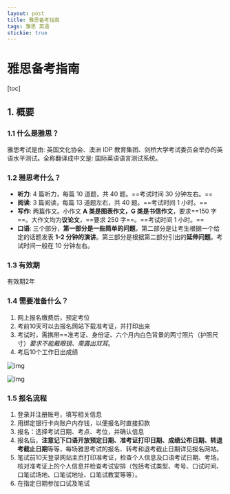 ```yaml
---
layout: post
title: 雅思备考指南
tags: 雅思 英语
stickie: true
---
```


# 雅思备考指南

[toc]

## 1. 概要

### 1.1 什么是雅思？

雅思考试是由: 英国文化协会、澳洲 IDP 教育集团、剑桥大学考试委员会举办的英语水平测试。全称翻译成中文是: 国际英语语言测试系统。

### 1.2 雅思考什么？

- **听力**: 4 篇听力，每篇 10 道题，共 40 题。==考试时间 30 分钟左右。==
- **阅读**: 3 篇阅读，每篇 13 道题左右，共 40 题。==考试时间 1 小时。==
- **写作**: 两篇作文。小作文 **A 类是图表作文，G 类是书信作文**，要求==150 字==。大作文均为**议论文**，==要求 250 字==。==考试时间 1 小时。==
- **口语**: 三个部分，**第一部分是一些简单的问题**，第二部分是让考生根据一个给定的话题发表 **1-2 分钟的演讲**。第三部分是根据第二部分引出的**延伸问题**。考试时间一般在 10 分钟左右。

### 1.3 有效期

有效期2年

### 1.4 需要准备什么？

1. 网上报名缴费后，预定考位
2. 考前10天可以去报名网站下载准考证，并打印出来
3. 考试时，需携带==准考证、身份证、六个月内白色背景的两寸照片（护照尺寸）*要求不能戴眼镜、需露出双耳*。
4. 考后10个工作日出成绩

![img](https://mmbiz.qpic.cn/mmbiz_png/icqYwDXDxqyd3wgJW3em3ic2ptec9apwZEqLccKWwu9kxrsvibdzYtpUdFniaIzMANumW2EicPTYtqMe6D4ZWDwZ9xw/640?wx_fmt=png)

![img](https://mmbiz.qpic.cn/mmbiz_png/icqYwDXDxqyd3wgJW3em3ic2ptec9apwZE4cFbvcrvTYV8uFCcicsxjSBnlcXNtBkM8LjQ7bXtPwfvF47J9giaSLdA/640?wx_fmt=png)

###  1.5 报名流程

1. 登录并注册账号，填写相关信息
2. 用绑定银行卡向账户内存钱，以便报名时直接扣款
3. 报名：选择考试日期、考点、考位，并确认信息
4. 报名后，**注意记下口语开放预定日期、准考证打印日期、成绩公布日期、转退考截止日期**等等，每场雅思考试的报名、转考和退考截止日期详见报名网站。
5. 笔试前10天登录网站主页打印准考证，检查个人信息及口语考试日期、考场。核对准考证上的个人信息并检查考试安排（包括考试类型、考号、口试时间、口笔试场地、口笔试地址、口笔试教室等等）。
6. 在指定日期参加口试及笔试